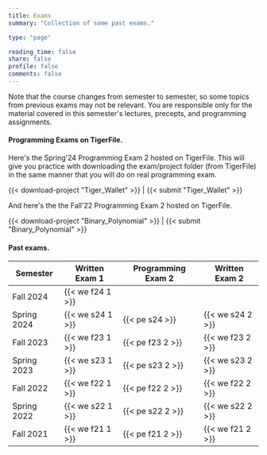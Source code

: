 ```yaml
---
title: Exams
summary: "Collection of some past exams."

type: "page"

reading_time: false
share: false
profile: false
comments: false
---
```


<!--A good way to prepare for an exam is to solve old exam questions. Here are some old COS 126 midterms and final exams. (We have included only exams that were administered in-class, as the format and policies for online exams was somewhat different.) -->

Note that the course changes from semester to semester, so some topics from previous exams may not be relevant. You are responsible only for the material covered in this semester's lectures, precepts, and programming assignments.

#### Programming Exams on TigerFile.

Here's the Spring'24 Programming Exam 2 hosted on TigerFile.  This will give you practice with downloading the exam/project folder (from TigerFile) in the same manner that you will do on real programming exam.

{{< download-project "Tiger_Wallet" >}} |  {{< submit "Tiger_Wallet" >}}

And here's the the Fall'22 Programming Exam 2 hosted on TigerFile.

{{< download-project "Binary_Polynomial" >}} |  {{< submit "Binary_Polynomial" >}}

<!--Do not access the programming exam download/submit links (below) until instructed to do so.

**Spring 2024 Programming Exam: {{< download-project "Programming_Exam" >}} |  {{< submit "Programming_Exam" >}}** -->

#### Past exams.



| Semester    | Written Exam 1   |  Programming Exam 2 | Written Exam 2    |
|-------------| ---------------- | --------------------| ------------------|
| Fall 2024   | {{< we f24 1 >}} |                     |                   |
| Spring 2024 | {{< we s24 1 >}} |  {{< pe s24 >}}     | {{< we s24 2 >}}  |
| Fall   2023 | {{< we f23 1 >}} |  {{< pe f23 2 >}}   | {{< we f23 2 >}}  |
| Spring 2023 | {{< we s23 1 >}} |  {{< pe s23 2 >}}   | {{< we s23 2 >}}  |
| Fall   2022 | {{< we f22 1 >}} |  {{< pe f22 2 >}}   | {{< we f22 2 >}}  |  
| Spring 2022 | {{< we s22 1 >}} |  {{< pe s22 2 >}}   | {{< we s22 2 >}}  |
| Fall   2021 | {{< we f21 1 >}} |  {{< pe f21 2 >}}   | {{< we f21 2 >}}  |
